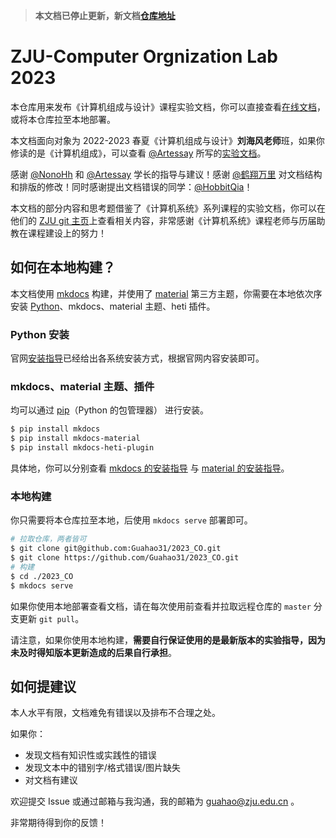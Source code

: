 > **本文档已停止更新，新文档[仓库地址](https://github.com/Guahao31/2024_CO)**

# ZJU-Computer Orgnization Lab 2023

本仓库用来发布《计算机组成与设计》课程实验文档，你可以直接查看[在线文档](https://guahao31.github.io/2023_CO)，或将本仓库拉至本地部署。

本文档面向对象为 2022-2023 春夏《计算机组成与设计》**刘海风老师**班，如果你修读的是《计算机组成》，可以查看 [@Artessay](https://github.com/artessay) 所写的[实验文档](https://artessay.github.io/ZJU-Computer-Organization-Lab-2023/#/)。

感谢 [@NonoHh](https://github.com/NonoHh) 和 [@Artessay](https://github.com/artessay) 学长的指导与建议！感谢 [@鹤翔万里](https://github.com/TonyCrane) 对文档结构和排版的修改！同时感谢提出文档错误的同学：[@HobbitQia](https://github.com/HobbitQia)！

本文档的部分内容和思考题借鉴了《计算机系统》系列课程的实验文档，你可以在他们的 [ZJU git 主页](https://git.zju.edu.cn/zju-sys)上查看相关内容，非常感谢《计算机系统》课程老师与历届助教在课程建设上的努力！

## 如何在本地构建？

本文档使用 [mkdocs](https://www.mkdocs.org/) 构建，并使用了 [material](https://squidfunk.github.io/mkdocs-material/) 第三方主题，你需要在本地依次序安装 [Python](https://python.org)、mkdocs、material 主题、heti 插件。

### Python 安装

官网[安装指导](https://wiki.python.org/moin/BeginnersGuide/Download)已经给出各系统安装方式，根据官网内容安装即可。

### mkdocs、material 主题、插件

均可以通过 [pip](https://pypi.org/project/pip/)（Python 的包管理器） 进行安装。

```bash
$ pip install mkdocs
$ pip install mkdocs-material
$ pip install mkdocs-heti-plugin
```

具体地，你可以分别查看 [mkdocs 的安装指导](https://www.mkdocs.org/getting-started/#installation) 与 [material 的安装指导](https://squidfunk.github.io/mkdocs-material/getting-started/#installation)。

### 本地构建

你只需要将本仓库拉至本地，后使用 `mkdocs serve` 部署即可。

```bash
# 拉取仓库，两者皆可
$ git clone git@github.com:Guahao31/2023_CO.git
$ git clone https://github.com/Guahao31/2023_CO.git
# 构建
$ cd ./2023_CO
$ mkdocs serve
```

如果你使用本地部署查看文档，请在每次使用前查看并拉取远程仓库的 `master` 分支更新 `git pull`。

请注意，如果你使用本地构建，**需要自行保证使用的是最新版本的实验指导，因为未及时得知版本更新造成的后果自行承担**。

## 如何提建议

本人水平有限，文档难免有错误以及排布不合理之处。

如果你：

* 发现文档有知识性或实践性的错误
* 发现文本中的错别字/格式错误/图片缺失
* 对文档有建议

欢迎提交 Issue 或通过邮箱与我沟通，我的邮箱为 guahao@zju.edu.cn 。

非常期待得到你的反馈！
